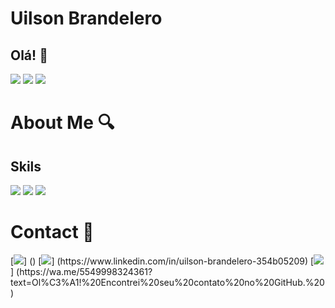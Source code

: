 # Uilson Brandelero
## Olá! 👋
<img src = "https://github-readme-stats.vercel.app/api?username=UilsonBrandelero&theme=vue-dark&show_icons=true&hide_border=true&count_private=true"/>
<img src ="https://github-readme-streak-stats.herokuapp.com/?user=UilsonBrandelero&theme=vue-dark&hide_border=true"/>
<img src = "https://github-readme-stats.vercel.app/api/top-langs/?username=UilsonBrandelero&theme=vue-dark&show_icons=true&hide_border=true&layout=compact"/>

# About Me 🔍
## Skils
<img src = "https://img.shields.io/badge/Java-ED8B00?style=for-the-badge&logo=openjdk&logoColor=white"/> <img src ="https://img.shields.io/badge/Spring-6DB33F?style=for-the-badge&logo=spring&logoColor=white"/> <img src = "https://img.shields.io/badge/PostgreSQL-316192?style=for-the-badge&logo=postgresql&logoColor=white"/>

# Contact 📱<br>  
<div> 
[<img src = "https://img.shields.io/badge/Gmail-D14836?style=for-the-badge&logo=gmail&logoColor=white"/>] (<malito:uilsonandrebrandelero@gmail.com>)
[<img src ="https://img.shields.io/badge/LinkedIn-0077B5?style=for-the-badge&logo=linkedin&logoColor=white"/>] (https://www.linkedin.com/in/uilson-brandelero-354b05209)
[<img src = "https://img.shields.io/badge/WhatsApp-25D366?style=for-the-badge&logo=whatsapp&logoColor=white"/>] (https://wa.me/5549998324361?text=Ol%C3%A1!%20Encontrei%20seu%20contato%20no%20GitHub.%20)
</div>
